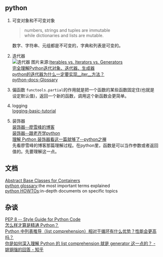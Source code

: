 ## python
1. 可变对象和不可变对象
    >numbers, strings and tuples are immutable  
    >while dictionaries and lists are mutable.  

    数字、字符串、元组都是不可变的，字典和列表是可变的。

2. 迭代器  
    ![迭代器](https://ws1.sinaimg.cn/large/728592fegy1fnf0xdsehnj20zc0fyjrr.jpg)
    图片来源:[Iterables vs. Iterators vs. Generators](http://nvie.com/posts/iterators-vs-generators/)  
    [完全理解Python迭代对象、迭代器、生成器](https://foofish.net/iterators-vs-generators.html)  
    [python的迭代器为什么一定要实现\__iter__方法？](https://www.zhihu.com/question/44015086/answer/119281039)  
    [python-docs-Glossary](https://docs.python.org/dev/glossary.html#term-iterable)

3. 偏函数
`functools.partial`的作用就是把一个函数的某些函数固定住(也就是设定默认值)，返回一个新的函数，调用这个新函数会更简单。

4. logging  
[logging-basic-tutorial](https://docs.python.org/3/howto/logging.html#logging-basic-tutorial)

5. 装饰器  
[装饰器--廖雪峰的博客](https://www.liaoxuefeng.com/wiki/0014316089557264a6b348958f449949df42a6d3a2e542c000/0014318435599930270c0381a3b44db991cd6d858064ac0000)  
[装饰器--跟老齐学python](https://github.com/Jeffrey95/StarterLearningPython/blob/master/204.md)  
[理解 Python 装饰器看这一篇就够了--python之禅](https://foofish.net/python-decorator.html)  
先看廖雪峰的博客那篇理解过程。在python里，函数是可以当作参数或者返回值的。先要理解这一点。

## 文档
[Abstract Base Classes for Containers](https://docs.python.org/3/library/collections.abc.html)  
[python glossary](https://docs.python.org/dev/glossary.html):the most important terms explained  
[python HOWTOs](https://docs.python.org/dev/howto/index.html):in-depth documents on specific topics


## 杂谈
[PEP 8 -- Style Guide for Python Code](https://www.python.org/dev/peps/pep-0008/)  
[怎么样才算是精通 Python？](https://www.zhihu.com/question/19794855)  
[Python 中列表推导（list comprehension）相对于循环有什么优势？性能会更高吗？](https://www.zhihu.com/question/34637934)  
[你是如何深入理解 Python 的 list comprehension 就是 generator 这一点的？ - 姚钢强的回答 - 知乎](https://www.zhihu.com/question/26627609/answer/33550354)
